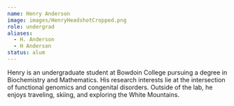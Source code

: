 ```yaml
---
name: Henry Anderson
image: images/HenryHeadshotCropped.png
role: undergrad
aliases:
  - H. Anderson
  - H Anderson
status: alum
---
```


Henry is an undergraduate student at Bowdoin College pursuing a degree in Biochemistry and Mathematics. His research interests lie at the intersection of functional genomics and congenital disorders. Outside of the lab, he enjoys traveling, skiing, and exploring the White Mountains.
